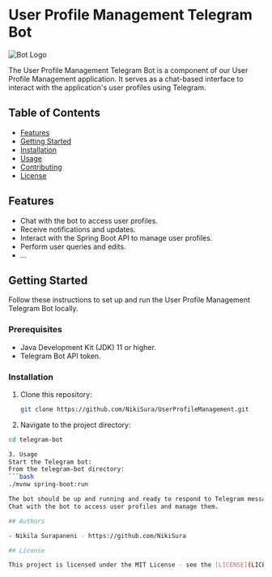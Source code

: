 # User Profile Management Telegram Bot

![Bot Logo](./images/bot-logo.png)

The User Profile Management Telegram Bot is a component of our User Profile Management application. It serves as a chat-based interface to interact with the application's user profiles using Telegram.

## Table of Contents

- [Features](#features)
- [Getting Started](#getting-started)
- [Installation](#installation)
- [Usage](#usage)
- [Contributing](#contributing)
- [License](#license)

## Features

- Chat with the bot to access user profiles.
- Receive notifications and updates.
- Interact with the Spring Boot API to manage user profiles.
- Perform user queries and edits.
- ...

## Getting Started

Follow these instructions to set up and run the User Profile Management Telegram Bot locally.

### Prerequisites

- Java Development Kit (JDK) 11 or higher.
- Telegram Bot API token.

### Installation

1. Clone this repository:

   ```bash
   git clone https://github.com/NikiSura/UserProfileManagement.git

2. Navigate to the project directory:
   
```bash
cd telegram-bot

3. Usage
Start the Telegram bot:
From the telegram-bot directory:
```bash
./mvnw spring-boot:run

The bot should be up and running and ready to respond to Telegram messages.
Chat with the bot to access user profiles and manage them.

## Authors

- Nikila Surapaneni - https://github.com/NikiSura

## License

This project is licensed under the MIT License - see the [LICENSE](LICENSE) file for details.
